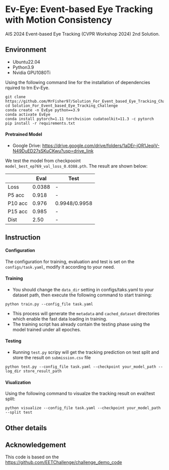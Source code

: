 # Ev-Eye: Event-based Eye Tracking with Motion Consistency

AIS 2024  Event-based Eye Tracking (CVPR Workshop 2024) 2nd Solution.

## Environment
- Ubuntu22.04
- Python3.9
- Nvidia GPU1080Ti

Using the following command line for the installation of dependencies rquired to trn Ev-Eye.
```
git clone https://github.com/MrFisher97/Solution_For_Event_based_Eye_Tracking_Challenge.git
cd Solution_For_Event_based_Eye_Tracking_Challenge
conda create -n EvEye python==3.9
conda activate EvEye
conda install pytorch=1.11 torchvision cudatoolkit=11.3 -c pytorch
pip install -r requirements.txt
```

#### Pretrained Model
- Google Drive: https://drive.google.com/drive/folders/1aDEr-jOR1JeqiV-N49DuED27sSKuCKwu?usp=drive_link 

We test the model from checkpooint `model_best_ep769_val_loss_0.0388.pth`.
The result are shown below:

|     |Eval|Test |
| --- | ---    | --- |
| Loss|0.0388|-|
|P5 acc|0.918|-|
|P10 acc|0.976|0.9948/0.9958|
|P15 acc|0.985|-|
|Dist|2.50|-|

## Instruction
#### Configuration
The configuration for training, evaluation and test is set on the `configs/task.yaml`, modify it according to your need.

#### Training
- You should change the `data_dir` setting in configs/taks.yaml to your dataset path, then execute the following command to start training:
```
python train.py --config_file task.yaml 
```

- This process will generate the `metadata` and `cached_dataset` directories which enable the fast data loading in training.
- The training script has already contain the testing phase using the model trained under all epoches.

#### Testing
- Running `test.py` scripy will get the tracking prediction on test split and store the result on `submission.csv` file
```
python test.py --config_file task.yaml --checkpoint your_model_path --log_dir store_result_path
```

#### Viualization
Using the following command to visualze the tracking result on eval/test split:
```
python visualize --config_file task.yaml --checkpoint your_model_path --split test
```

## Other details

## Acknowledgement
This code is based on the https://github.com/EETChallenge/challenge_demo_code